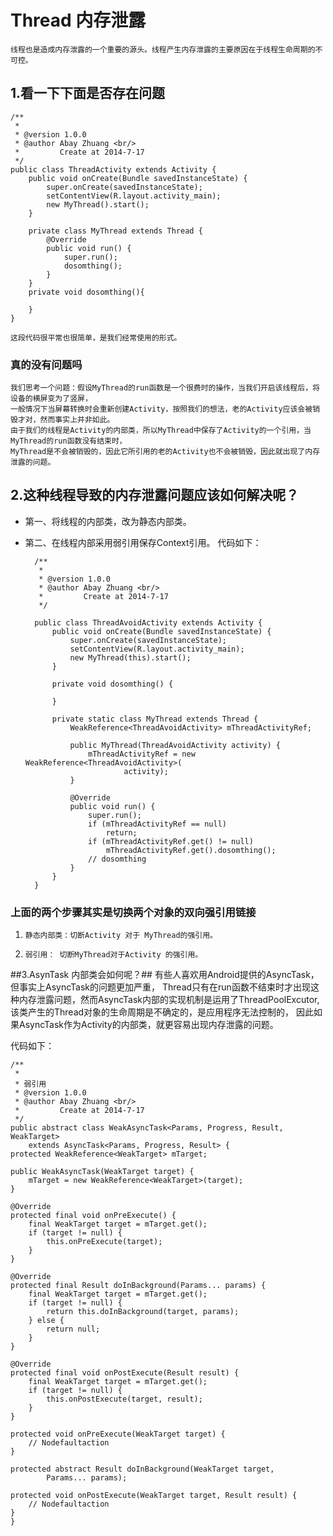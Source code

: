 # Thread 内存泄露 #

	线程也是造成内存泄露的一个重要的源头。线程产生内存泄露的主要原因在于线程生命周期的不可控。
## 1.看一下下面是否存在问题 ##
	
	/**
	 * 
	 * @version 1.0.0 
	 * @author Abay Zhuang <br/>
	 *		   Create at 2014-7-17
	 */
	public class ThreadActivity extends Activity {
		public void onCreate(Bundle savedInstanceState) {
			super.onCreate(savedInstanceState);
			setContentView(R.layout.activity_main);
			new MyThread().start();
		}
	
		private class MyThread extends Thread {
			@Override
			public void run() {
				super.run();
				dosomthing();
			}
		}
		private void dosomthing(){
		
		}
	}

	这段代码很平常也很简单，是我们经常使用的形式。
### 真的没有问题吗 ###
	我们思考一个问题：假设MyThread的run函数是一个很费时的操作，当我们开启该线程后，将设备的横屏变为了竖屏，
	一般情况下当屏幕转换时会重新创建Activity，按照我们的想法，老的Activity应该会被销毁才对，然而事实上并非如此。
    由于我们的线程是Activity的内部类，所以MyThread中保存了Activity的一个引用，当MyThread的run函数没有结束时，
	MyThread是不会被销毁的，因此它所引用的老的Activity也不会被销毁，因此就出现了内存泄露的问题。	 
	

## 2.这种线程导致的内存泄露问题应该如何解决呢？ ##
- 第一、将线程的内部类，改为静态内部类。
- 第二、在线程内部采用弱引用保存Context引用。
  代码如下：

		/**
		 * 
		 * @version 1.0.0
		 * @author Abay Zhuang <br/>
		 *         Create at 2014-7-17
		 */
		
		public class ThreadAvoidActivity extends Activity {
			public void onCreate(Bundle savedInstanceState) {
				super.onCreate(savedInstanceState);
				setContentView(R.layout.activity_main);
				new MyThread(this).start();
			}
		
			private void dosomthing() {
		
			}
		
			private static class MyThread extends Thread {
				WeakReference<ThreadAvoidActivity> mThreadActivityRef;
		
				public MyThread(ThreadAvoidActivity activity) {
					mThreadActivityRef = new WeakReference<ThreadAvoidActivity>(
							activity);
				}
		
				@Override
				public void run() {
					super.run();
					if (mThreadActivityRef == null)
						return;
					if (mThreadActivityRef.get() != null)
						mThreadActivityRef.get().dosomthing();
					// dosomthing
				}
			}
		}
	
###   上面的两个步骤其实是切换两个对象的双向强引用链接 ##
1.     静态内部类：切断Activity 对于 MyThread的强引用。
1.     弱引用： 切断MyThread对于Activity 的强引用。

##3.AsynTask 内部类会如何呢？##
	有些人喜欢用Android提供的AsyncTask，但事实上AsyncTask的问题更加严重，
	Thread只有在run函数不结束时才出现这种内存泄露问题，然而AsyncTask内部的实现机制是运用了ThreadPoolExcutor,
	该类产生的Thread对象的生命周期是不确定的，是应用程序无法控制的，
	因此如果AsyncTask作为Activity的内部类，就更容易出现内存泄露的问题。

   代码如下：
    

	/**
	 * 
	 * 弱引用
	 * @version 1.0.0 
	 * @author Abay Zhuang <br/>
	 *		   Create at 2014-7-17
	 */
	public abstract class WeakAsyncTask<Params, Progress, Result, WeakTarget>
		extends AsyncTask<Params, Progress, Result> {
	protected WeakReference<WeakTarget> mTarget;

	public WeakAsyncTask(WeakTarget target) {
		mTarget = new WeakReference<WeakTarget>(target);
	}

	@Override
	protected final void onPreExecute() {
		final WeakTarget target = mTarget.get();
		if (target != null) {
			this.onPreExecute(target);
		}
	}

	@Override
	protected final Result doInBackground(Params... params) {
		final WeakTarget target = mTarget.get();
		if (target != null) {
			return this.doInBackground(target, params);
		} else {
			return null;
		}
	}

	@Override
	protected final void onPostExecute(Result result) {
		final WeakTarget target = mTarget.get();
		if (target != null) {
			this.onPostExecute(target, result);
		}
	}

	protected void onPreExecute(WeakTarget target) {
		// Nodefaultaction
	}

	protected abstract Result doInBackground(WeakTarget target,
			Params... params);

	protected void onPostExecute(WeakTarget target, Result result) {
		// Nodefaultaction
	}
	}